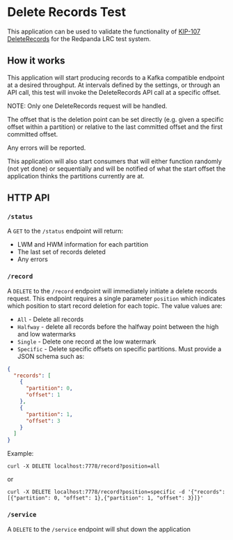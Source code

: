 # Delete Records Test

This application can be used to validate the functionality of
[KIP-107 DeleteRecords](https://cwiki.apache.org/confluence/display/KAFKA/KIP-107%3A+Add+deleteRecordsBefore%28%29+API+in+AdminClient)
for the Redpanda LRC test system.

## How it works

This application will start producing records to a Kafka compatible endpoint at a desired throughput.  At intervals
defined by the settings, or through an API call, this test will invoke the DeleteRecords API call at a specific offset.

NOTE: Only one DeleteRecords request will be handled.

The offset that is the deletion point can be set directly (e.g. given a specific offset within a partition) or
relative to the last committed offset and the first committed offset.

Any errors will be reported.

This application will also start consumers that will either function randomly (not yet done) or sequentially and will
be notified of what the start offset the application thinks the partitions currently are at.

## HTTP API

### `/status`

A `GET` to the `/status` endpoint will return:

* LWM and HWM information for each partition
* The last set of records deleted
* Any errors

### `/record`

A `DELETE` to the `/record` endpoint will immediately initiate a delete records request.  This endpoint requires
a single parameter `position` which indicates which position to start record deletion for each topic.  The value values
are:
* `All` - Delete all records
* `Halfway` - delete all records before the halfway point between the high and low watermarks
* `Single` - Delete one record at the low watermark
* `Specific` - Delete specific offsets on specific partitions.  Must provide a JSON schema such as:

```json
{
  "records": [
    {
      "partition": 0,
      "offset": 1
    },
    {
      "partition": 1,
      "offset": 3
    }
  ]
}
```

Example:

`curl -X DELETE localhost:7778/record?position=all`

or

`curl -X DELETE localhost:7778/record?position=specific -d '{"records": [{"partition": 0, "offset": 1},{"partition": 1, "offset": 3}]}'`

### `/service`

A `DELETE` to the `/service` endpoint will shut down the application